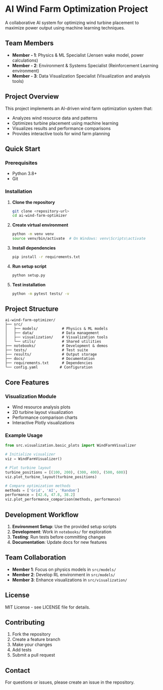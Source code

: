 # AI Wind Farm Optimization Project

A collaborative AI system for optimizing wind turbine placement to maximize power output using machine learning techniques.

## Team Members
- **Member - 1**: Physics & ML Specialist (Jensen wake model, power calculations)
- **Member - 2**: Environment & Systems Specialist (Reinforcement Learning environment)
- **Member - 3**: Data Visualization Specialist (Visualization and analysis tools)

## Project Overview

This project implements an AI-driven wind farm optimization system that:
- Analyzes wind resource data and patterns
- Optimizes turbine placement using machine learning
- Visualizes results and performance comparisons
- Provides interactive tools for wind farm planning

## Quick Start

### Prerequisites
- Python 3.8+
- Git

### Installation

1. **Clone the repository**
   ```bash
   git clone <repository-url>
   cd ai-wind-farm-optimizer
   ```

2. **Create virtual environment**
   ```bash
   python -m venv venv
   source venv/bin/activate  # On Windows: venv\Scripts\activate
   ```

3. **Install dependencies**
   ```bash
   pip install -r requirements.txt
   ```

4. **Run setup script**
   ```bash
   python setup.py
   ```

5. **Test installation**
   ```bash
   python -m pytest tests/ -v
   ```

## Project Structure

```
ai-wind-farm-optimizer/
├── src/
│   ├── models/           # Physics & ML models
│   ├── data/             # Data management
│   ├── visualization/    # Visualization tools
│   └── utils/            # Shared utilities
├── notebooks/            # Development & demos
├── tests/                # Test suite
├── results/              # Output storage
├── docs/                 # Documentation
├── requirements.txt      # Dependencies
└── config.yaml          # Configuration
```

## Core Features

### Visualization Module
- Wind resource analysis plots
- 2D turbine layout visualization
- Performance comparison charts
- Interactive Plotly visualizations

### Example Usage

```python
from src.visualization.basic_plots import WindFarmVisualizer

# Initialize visualizer
viz = WindFarmVisualizer()

# Plot turbine layout
turbine_positions = [(100, 200), (300, 400), (500, 600)]
viz.plot_turbine_layout(turbine_positions)

# Compare optimization methods
methods = ['Grid', 'AI', 'Random']
performance = [42.6, 47.8, 38.2]
viz.plot_performance_comparison(methods, performance)
```

## Development Workflow

1. **Environment Setup**: Use the provided setup scripts
2. **Development**: Work in `notebooks/` for exploration
3. **Testing**: Run tests before committing changes
4. **Documentation**: Update docs for new features

## Team Collaboration

- **Member 1**: Focus on physics models in `src/models/`
- **Member 2**: Develop RL environment in `src/models/`
- **Member 3**: Enhance visualizations in `src/visualization/`

## License

MIT License - see LICENSE file for details.

## Contributing

1. Fork the repository
2. Create a feature branch
3. Make your changes
4. Add tests
5. Submit a pull request

## Contact


For questions or issues, please create an issue in the repository. 

